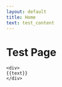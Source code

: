 ```yaml
---
layout: default
title: Home
text: test_content
---
```


Test Page
=========

    <div>
    {{text}}
    </div>
